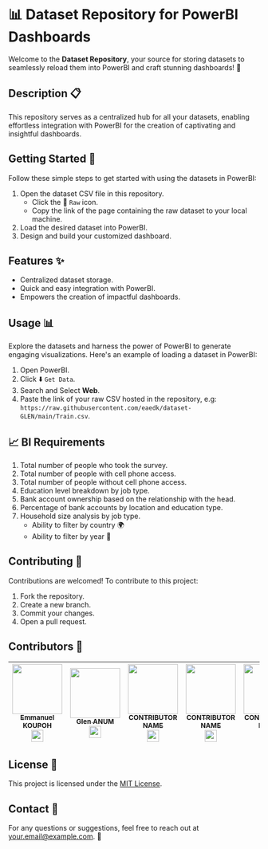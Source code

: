 # 📊 Dataset Repository for PowerBI Dashboards

Welcome to the **Dataset Repository**, your source for storing datasets to seamlessly reload them into PowerBI and craft stunning dashboards! 🚀

## Description 📋

This repository serves as a centralized hub for all your datasets, enabling effortless integration with PowerBI for the creation of captivating and insightful dashboards.

## Getting Started 🚀

Follow these simple steps to get started with using the datasets in PowerBI:

1. Open the dataset CSV file in this repository.
   - Click the :page_facing_up: `Raw` icon.
   - Copy the link of the page containing the raw dataset to your local machine.
2. Load the desired dataset into PowerBI.
3. Design and build your customized dashboard.

## Features ✨

- Centralized dataset storage.
- Quick and easy integration with PowerBI.
- Empowers the creation of impactful dashboards.

## Usage 📊

Explore the datasets and harness the power of PowerBI to generate engaging visualizations. Here's an example of loading a dataset in PowerBI:
1. Open PowerBI.
2. Click :arrow_down: `Get Data`.
3. Search and Select **Web**.
4. Paste the link of your raw CSV hosted in the repository, e.g: `https://raw.githubusercontent.com/eaedk/dataset-GLEN/main/Train.csv`.

## 📈 BI Requirements

1. Total number of people who took the survey.
2. Total number of people with cell phone access.
3. Total number of people without cell phone access.
4. Education level breakdown by job type.
5. Bank account ownership based on the relationship with the head.
6. Percentage of bank accounts by location and education type.
7. Household size analysis by job type.
    - Ability to filter by country 🌍
    - Ability to filter by year 📅

<!-- ```PowerQuery
let
    Source = Folder.Files("Path to Your Local Repository"),
    #"Filtered for Excel Files" = Table.SelectRows(Source, each [Extension] = ".xlsx"),
    #"Imported Excel" = Table.AddColumn(#"Filtered for Excel Files", "Data", each Excel.Workbook([Content])),
    #"Removed Other Columns" = Table.SelectColumns(#"Imported Excel",{"Data"}),
    #"Expanded Data" = Table.ExpandTableColumn(#"Removed Other Columns", "Data", {"Sheet1"}, {"Sheet1"})
in
    #"Expanded Data"
``` -->

## Contributing 👥

Contributions are welcomed! To contribute to this project:

1. Fork the repository.
2. Create a new branch.
3. Commit your changes.
4. Open a pull request.

## Contributors 👥

| [<img src="https://avatars.githubusercontent.com/u/28601730?v=4" width="100px;"/><br /><sub>Emmanuel KOUPOH</sub>](https://github.com/eaedk)<br />[<img src="https://img.icons8.com/ios-glyphs/30/000000/linkedin.png" width="24" />](https://www.google.com/url?q=https://www.linkedin.com/in/esa%25C3%25AFe-alain-emmanuel-dina-koupoh-7b974a17a/&sa=D&source=editors&ust=1651145136758789&usg=AOvVaw1tHt3Vf1kVU552N2lwtdOL) | [<img src="https://media.licdn.com/dms/image/C4D03AQFM12lrD91YsA/profile-displayphoto-shrink_800_800/0/1663840068518?e=1697068800&v=beta&t=ZEKOlqWQtbq9nM-Djs1RdvoklJPv2nYx-gm8GCdgcG4" width="100px;"/><br /><sub>Glen ANUM</sub>](https://github.com/GITHUB_USERNAME)<br />[<img src="https://img.icons8.com/ios-glyphs/30/000000/linkedin.png" width="24" />](https://www.linkedin.com/in/glen-anum-002245203/) | [<img src="CONTRIBUTOR_IMAGE_URL" width="100px;"/><br /><sub>CONTRIBUTOR NAME</sub>](https://github.com/GITHUB_USERNAME)<br />[<img src="https://img.icons8.com/ios-glyphs/30/000000/linkedin.png" width="24" />](https://www.linkedin.com/in/LINKEDIN_USERNAME/) | [<img src="CONTRIBUTOR_IMAGE_URL" width="100px;"/><br /><sub>CONTRIBUTOR NAME</sub>](https://github.com/GITHUB_USERNAME)<br />[<img src="https://img.icons8.com/ios-glyphs/30/000000/linkedin.png" width="24" />](https://www.linkedin.com/in/LINKEDIN_USERNAME/) | [<img src="CONTRIBUTOR_IMAGE_URL" width="100px;"/><br /><sub>CONTRIBUTOR NAME</sub>](https://github.com/GITHUB_USERNAME)<br />[<img src="https://img.icons8.com/ios-glyphs/30/000000/linkedin.png" width="24" />](https://www.linkedin.com/in/LINKEDIN_USERNAME/) |
| :---: | :---: | :---: | :---: | :---: |

## License 📄

This project is licensed under the [MIT License](LICENSE).

## Contact 📧

For any questions or suggestions, feel free to reach out at your.email@example.com. 👋
